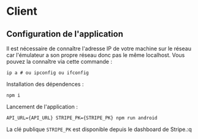 # Client

## Configuration de l'application

Il est nécessaire de connaître l'adresse IP de votre machine sur le réseau car l'émulateur a son propre réseau donc pas le même localhost. Vous pouvez la connaître via cette commande : 

```shell
ip a # ou ipconfig ou ifconfig
```

Installation des dépendences :

```shell
npm i
```

Lancement de l'application :

```shell
API_URL={API_URL} STRIPE_PK={STRIPE_PK} npm run android
```

La clé publique `STRIPE_PK` est disponible depuis le dashboard de Stripe.:q